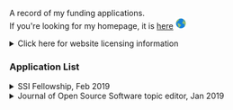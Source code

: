 A record of my funding applications.    
If you're looking for my homepage, it is [here](https://lucydot.github.io) <img src="./world.png" width="20" height="20">
<details>
  <summary> Click here for website licensing information </summary>
  
  The content of this website (including slides) is licensed under a [Creative Commons Attribution 4.0 International License](https://creativecommons.org/licenses/by/4.0/). 
You can re-use any of its content as long as the following attribution is included, and you indicate if changes were made: © 2019 by Lucy Whalley (CC-BY 4.0). 
</details>

### Application List

<details>
  <summary>SSI Fellowship, Feb 2019</summary>
  
 </br>
 
[video application](https://lucydot.github.io/slides/) / [paper application]() **Work In Progress**

Fellowship Application to the Sustainable Software Institute, 02/19.

</details>

<details>
  <summary>Journal of Open Source Software topic editor, Jan 2019</summary> 
</br>

[paper application]("./LW_JOSS_editor_app.pdf")

Application statement for topic editor position with the Journal of Open Source Software, 01/19.

</details>
